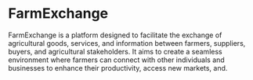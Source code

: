 # FarmExchange
FarmExchange is a platform designed to facilitate the exchange of agricultural goods, services, and information between farmers, suppliers, buyers, and agricultural stakeholders. It aims to create a seamless environment where farmers can connect with other individuals and businesses to enhance their productivity, access new markets, and.
